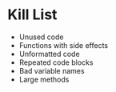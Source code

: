 Kill List
=========
* Unused code
* Functions with side effects
* Unformatted code
* Repeated code blocks
* Bad variable names
* Large methods
